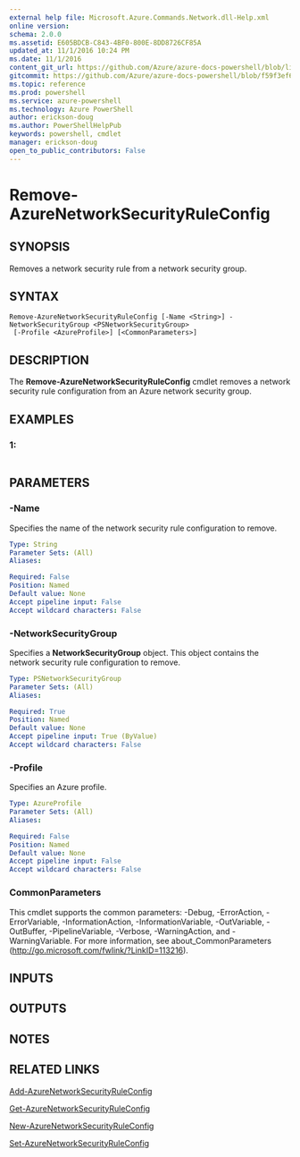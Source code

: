 ```yaml
---
external help file: Microsoft.Azure.Commands.Network.dll-Help.xml
online version: 
schema: 2.0.0
ms.assetid: E605BDCB-C843-4BF0-800E-8DD8726CF85A
updated_at: 11/1/2016 10:24 PM
ms.date: 11/1/2016
content_git_url: https://github.com/Azure/azure-docs-powershell/blob/live/azureps-cmdlets-docs/ResourceManager/AzureRM.Network/v0.9.8/Remove-AzureNetworkSecurityRuleConfig.md
gitcommit: https://github.com/Azure/azure-docs-powershell/blob/f59f3ef60bc592383812213e69fd77ba950759ed/azureps-cmdlets-docs/ResourceManager/AzureRM.Network/v0.9.8/Remove-AzureNetworkSecurityRuleConfig.md
ms.topic: reference
ms.prod: powershell
ms.service: azure-powershell
ms.technology: Azure PowerShell
author: erickson-doug
ms.author: PowerShellHelpPub
keywords: powershell, cmdlet
manager: erickson-doug
open_to_public_contributors: False
---
```


# Remove-AzureNetworkSecurityRuleConfig

## SYNOPSIS
Removes a network security rule from a network security group.

## SYNTAX

```
Remove-AzureNetworkSecurityRuleConfig [-Name <String>] -NetworkSecurityGroup <PSNetworkSecurityGroup>
 [-Profile <AzureProfile>] [<CommonParameters>]
```

## DESCRIPTION
The **Remove-AzureNetworkSecurityRuleConfig** cmdlet removes a network security rule configuration from an Azure network security group.

## EXAMPLES

### 1:
```

```

## PARAMETERS

### -Name
Specifies the name of the network security rule configuration to remove.

```yaml
Type: String
Parameter Sets: (All)
Aliases: 

Required: False
Position: Named
Default value: None
Accept pipeline input: False
Accept wildcard characters: False
```

### -NetworkSecurityGroup
Specifies a **NetworkSecurityGroup** object.
This object contains the network security rule configuration to remove.

```yaml
Type: PSNetworkSecurityGroup
Parameter Sets: (All)
Aliases: 

Required: True
Position: Named
Default value: None
Accept pipeline input: True (ByValue)
Accept wildcard characters: False
```

### -Profile
Specifies an Azure profile.

```yaml
Type: AzureProfile
Parameter Sets: (All)
Aliases: 

Required: False
Position: Named
Default value: None
Accept pipeline input: False
Accept wildcard characters: False
```

### CommonParameters
This cmdlet supports the common parameters: -Debug, -ErrorAction, -ErrorVariable, -InformationAction, -InformationVariable, -OutVariable, -OutBuffer, -PipelineVariable, -Verbose, -WarningAction, and -WarningVariable. For more information, see about_CommonParameters (http://go.microsoft.com/fwlink/?LinkID=113216).

## INPUTS

## OUTPUTS

## NOTES

## RELATED LINKS

[Add-AzureNetworkSecurityRuleConfig](xref:ResourceManager/AzureRM.Network/v0.9.8/Add-AzureNetworkSecurityRuleConfig.md)

[Get-AzureNetworkSecurityRuleConfig](xref:ResourceManager/AzureRM.Network/v0.9.8/Get-AzureNetworkSecurityRuleConfig.md)

[New-AzureNetworkSecurityRuleConfig](xref:ResourceManager/AzureRM.Network/v0.9.8/New-AzureNetworkSecurityRuleConfig.md)

[Set-AzureNetworkSecurityRuleConfig](xref:ResourceManager/AzureRM.Network/v0.9.8/Set-AzureNetworkSecurityRuleConfig.md)



